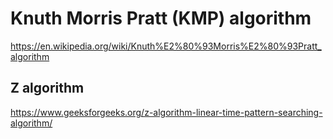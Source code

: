 # Knuth Morris Pratt (KMP) algorithm

https://en.wikipedia.org/wiki/Knuth%E2%80%93Morris%E2%80%93Pratt_algorithm

## Z algorithm

https://www.geeksforgeeks.org/z-algorithm-linear-time-pattern-searching-algorithm/
